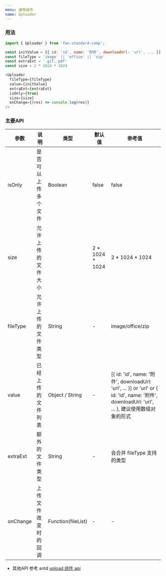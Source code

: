 ```yaml
---
menu: 通用组件
name: Uploader
---
```


### 用法

```javascript
import { Uploader } from 'fan-standard-comp';

const initValue = [{ id: 'id', name: '附件', downloadUrl: 'url', ... }] || 'url' || { id: 'id', name: '附件', downloadUrl: 'url', ... }
const fileType = 'image' || 'office' || 'zip'
const extraExt = '.gif,.pdf'
const size = 2 * 1024 * 1024

<Uploader
  fileType={fileType}
  value={initValue}
  extraExt={extraExt}
  isOnly={true}
  size={size}
  onChange={(res) => console.log(res)}
/>

```

### 主要API

| 参数      | 说明                                      | 类型         | 默认值 | 参考值 |
|-----------|-------------------------------------------|--------------|--------|--------|
| isOnly | 是否可以上传多个文件 | Boolean | false | false |
| size | 允许上传的文件大小 |  | 2 * 1024 * 1024 | 2 * 1024 * 1024 |
| fileType | 允许上传的文件类型 | String | - | image/office/zip   |
| value | 已经上传的文件列表 | Object / String | - |[{ id: 'id', name: '附件', downloadUrl: 'url', ... }] or 'url' or { id: 'id', name: '附件', downloadUrl: 'url', ... }, 建议使用数组对象的形式|
| extraExt | 额外的文件类型 | String | - | 会合并 fileType 支持的类型 |
| onChange | 上传文件改变时的回调 |  Function(fileList)  | - | - |

* 其他API 参考 antd [upload 组件 api](https://ant.design/components/upload-cn/)
